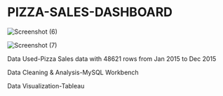 # PIZZA-SALES-DASHBOARD
![Screenshot (6)](https://github.com/user-attachments/assets/b514e335-e794-4d64-bad6-aa7281ef6612)

![Screenshot (7)](https://github.com/user-attachments/assets/b307acb6-c6af-44ef-a1be-314e30f3f857)

Data Used-Pizza Sales data with 48621 rows from Jan 2015 to Dec 2015

Data Cleaning & Analysis-MySQL Workbench

Data Visualization-Tableau
